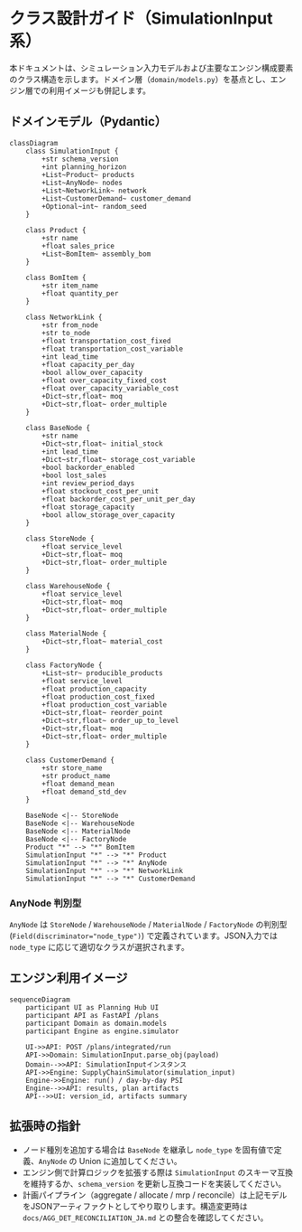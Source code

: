 # クラス設計ガイド（SimulationInput系）

本ドキュメントは、シミュレーション入力モデルおよび主要なエンジン構成要素のクラス構造を示します。ドメイン層（`domain/models.py`）を基点とし、エンジン層での利用イメージも併記します。

## ドメインモデル（Pydantic）

```mermaid
classDiagram
    class SimulationInput {
        +str schema_version
        +int planning_horizon
        +List~Product~ products
        +List~AnyNode~ nodes
        +List~NetworkLink~ network
        +List~CustomerDemand~ customer_demand
        +Optional~int~ random_seed
    }

    class Product {
        +str name
        +float sales_price
        +List~BomItem~ assembly_bom
    }

    class BomItem {
        +str item_name
        +float quantity_per
    }

    class NetworkLink {
        +str from_node
        +str to_node
        +float transportation_cost_fixed
        +float transportation_cost_variable
        +int lead_time
        +float capacity_per_day
        +bool allow_over_capacity
        +float over_capacity_fixed_cost
        +float over_capacity_variable_cost
        +Dict~str,float~ moq
        +Dict~str,float~ order_multiple
    }

    class BaseNode {
        +str name
        +Dict~str,float~ initial_stock
        +int lead_time
        +Dict~str,float~ storage_cost_variable
        +bool backorder_enabled
        +bool lost_sales
        +int review_period_days
        +float stockout_cost_per_unit
        +float backorder_cost_per_unit_per_day
        +float storage_capacity
        +bool allow_storage_over_capacity
    }

    class StoreNode {
        +float service_level
        +Dict~str,float~ moq
        +Dict~str,float~ order_multiple
    }

    class WarehouseNode {
        +float service_level
        +Dict~str,float~ moq
        +Dict~str,float~ order_multiple
    }

    class MaterialNode {
        +Dict~str,float~ material_cost
    }

    class FactoryNode {
        +List~str~ producible_products
        +float service_level
        +float production_capacity
        +float production_cost_fixed
        +float production_cost_variable
        +Dict~str,float~ reorder_point
        +Dict~str,float~ order_up_to_level
        +Dict~str,float~ moq
        +Dict~str,float~ order_multiple
    }

    class CustomerDemand {
        +str store_name
        +str product_name
        +float demand_mean
        +float demand_std_dev
    }

    BaseNode <|-- StoreNode
    BaseNode <|-- WarehouseNode
    BaseNode <|-- MaterialNode
    BaseNode <|-- FactoryNode
    Product "*" --> "*" BomItem
    SimulationInput "*" --> "*" Product
    SimulationInput "*" --> "*" AnyNode
    SimulationInput "*" --> "*" NetworkLink
    SimulationInput "*" --> "*" CustomerDemand
```

### AnyNode 判別型

`AnyNode` は `StoreNode` / `WarehouseNode` / `MaterialNode` / `FactoryNode` の判別型 (`Field(discriminator="node_type")`) で定義されています。JSON入力では `node_type` に応じて適切なクラスが選択されます。

## エンジン利用イメージ

```mermaid
sequenceDiagram
    participant UI as Planning Hub UI
    participant API as FastAPI /plans
    participant Domain as domain.models
    participant Engine as engine.simulator

    UI->>API: POST /plans/integrated/run
    API->>Domain: SimulationInput.parse_obj(payload)
    Domain-->>API: SimulationInputインスタンス
    API->>Engine: SupplyChainSimulator(simulation_input)
    Engine->>Engine: run() / day-by-day PSI
    Engine-->>API: results, plan artifacts
    API-->>UI: version_id, artifacts summary
```

## 拡張時の指針

- ノード種別を追加する場合は `BaseNode` を継承し `node_type` を固有値で定義、`AnyNode` の Union に追加してください。
- エンジン側で計算ロジックを拡張する際は `SimulationInput` のスキーマ互換を維持するか、`schema_version` を更新し互換コードを実装してください。
- 計画パイプライン（aggregate / allocate / mrp / reconcile）は上記モデルをJSONアーティファクトとしてやり取りします。構造変更時は `docs/AGG_DET_RECONCILIATION_JA.md` との整合を確認してください。
